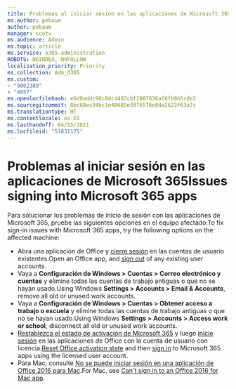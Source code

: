 ```yaml
---
title: Problemas al iniciar sesión en las aplicaciones de Microsoft 365
ms.author: pebaum
author: pebaum
manager: scotv
ms.audience: Admin
ms.topic: article
ms.service: o365-administration
ROBOTS: NOINDEX, NOFOLLOW
localization_priority: Priority
ms.collection: Adm_O365
ms.custom:
- "9002389"
- "4657"
ms.openlocfilehash: e6d0addc98c8dcd482cbf2007636af6fb8b5cde2
ms.sourcegitcommit: 8bc60ec34bc1e40685e3976576e04a2623f63a7c
ms.translationtype: HT
ms.contentlocale: es-ES
ms.lasthandoff: 04/15/2021
ms.locfileid: "51831175"
---
```

# <a name="issues-signing-into-microsoft-365-apps"></a><span data-ttu-id="aa4e3-102">Problemas al iniciar sesión en las aplicaciones de Microsoft 365</span><span class="sxs-lookup"><span data-stu-id="aa4e3-102">Issues signing into Microsoft 365 apps</span></span>

<span data-ttu-id="aa4e3-103">Para solucionar los problemas de inicio de sesión con las aplicaciones de Microsoft 365, pruebe las siguientes opciones en el equipo afectado:</span><span class="sxs-lookup"><span data-stu-id="aa4e3-103">To fix sign-in issues with Microsoft 365 apps, try the following options on the affected machine:</span></span>

- <span data-ttu-id="aa4e3-104">Abra una aplicación de Office y [cierre sesión](https://go.microsoft.com/fwlink/?linkid=2114082) en las cuentas de usuario existentes.</span><span class="sxs-lookup"><span data-stu-id="aa4e3-104">Open an Office app, and [sign out](https://go.microsoft.com/fwlink/?linkid=2114082) of any existing user accounts.</span></span>
- <span data-ttu-id="aa4e3-105">Vaya a **Configuración de Windows > Cuentas > Correo electrónico y cuentas** y elimine todas las cuentas de trabajo antiguas o que no se hayan usado.</span><span class="sxs-lookup"><span data-stu-id="aa4e3-105">Using Windows **Settings > Accounts > Email & Accounts**, remove all old or unused work accounts.</span></span>
- <span data-ttu-id="aa4e3-106">Vaya a **Configuración de Windows > Cuentas > Obtener acceso a trabajo o escuela** y elimine todas las cuentas de trabajo antiguas o que no se hayan usado.</span><span class="sxs-lookup"><span data-stu-id="aa4e3-106">Using Windows **Settings > Accounts > Access work or school**, disconnect all old or unused work accounts.</span></span>
- <span data-ttu-id="aa4e3-107">[Restablezca el estado de activación de Microsoft 365](https://docs.microsoft.com/office365/troubleshoot/activation/reset-office-365-proplus-activation-state) y luego [inicie sesión](https://support.office.com/article/sign-in-to-office-b9582171-fd1f-4284-9846-bdd72bb28426) en las aplicaciones de Office con la cuenta de usuario con licencia.</span><span class="sxs-lookup"><span data-stu-id="aa4e3-107">[Reset Office activation state](https://docs.microsoft.com/office365/troubleshoot/activation/reset-office-365-proplus-activation-state) and then [sign in](https://support.office.com/article/sign-in-to-office-b9582171-fd1f-4284-9846-bdd72bb28426) to Microsoft 365 apps using the licensed user account.</span></span>
- <span data-ttu-id="aa4e3-108">Para Mac, consulte [No se puede iniciar sesión en una aplicación de Office 2016 para Mac](https://docs.microsoft.com/office365/troubleshoot/authentication/sign-in-to-office-2016-for-mac-fail).</span><span class="sxs-lookup"><span data-stu-id="aa4e3-108">For Mac, see [Can't sign in to an Office 2016 for Mac app](https://docs.microsoft.com/office365/troubleshoot/authentication/sign-in-to-office-2016-for-mac-fail).</span></span>
